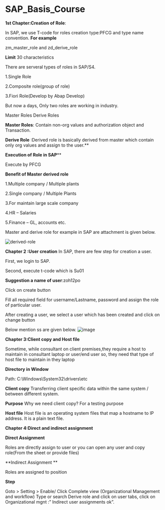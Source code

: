# SAP_Basis_Course
**1st Chapter:Creation of Role**:

In SAP, we use T-code for roles creation type:PFCG and type name convention.
**For example**

zm_master_role and zd_derive_role

**Limit**
30 characteristics

There are serveral types of roles in SAP/S4.

1.Single Role

2.Composite role(group of role)

3.Fiori Role(Develop by Abap Develop)

But now a days, Only two roles are working in industry.

Master Roles
Derive Roles

**Master Roles**: Contain non-org values and authorization object and Transaction.
        

**Derive Role** :Derived role is basically derived from master which contain only org values and assign to the user.**

**Execution of Role in SAP****

Execute by PFCG

**Benefit of Master derived role**

1.Multiple company / Multiple plants

2.Single company / Multiple Plants

3.For maintain large scale company

4.HR – Salaries

5.Finance – GL, accounts etc.

Master and derive role for example in SAP are attachment is given below.

![derived-role](https://github.com/IBEZ/SAP_Basis_Course/assets/15713295/0703c233-3d0a-4b09-8529-dd439b85bb0d)


**Chapter 2 :User creation**
In SAP, there are few step for creation a user.

First, we login to SAP.

Second, execute t-code which is Su01

**Suggestion a name of user**:zoh12po

Click on create button

Fill all required field for username/Lastname, password and assign the role of particular user.

After creating a user, we select a user which has been created and click on change button

Below mention ss are given below.
![image](https://github.com/IBEZ/SAP_Basis_Course/assets/15713295/cb913881-ee34-40aa-9331-b02dccc93784)

**Chapter 3:Client copy and Host file**

Sometime, while consultant on client premises,they require a host to maintain in consultant laptop or user/end user so, they need that type of host file to maintain in they laptop

**Directory in Window**

Path:  C:\Windows\System32\drivers\etc

**Client copy**
Transferring client specific data within the same system / between different system.

**Purpose**
Why we need client copy?
For a testing purpose

**Host file**
Host file is an operating system files that map a hostname to IP address. It is a plain text file.


**Chapter 4:Direct and indirect assignment**

**Direct Assignment**

Roles are directly assign to user or you can open any user and copy role(From the sheet or provide files)

**Indirect Assignment **

Roles are assigned to position

**Step**

Goto > Setting > Enable/ Click Complete view (Organizational Management and workflow) 
Type or search Derive role and click on user tabs, click on Organizational mgnt :” Indirect user assignments ok”.





